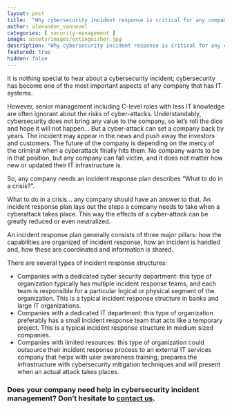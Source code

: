 ```yaml
---
layout: post
title:  "Why cybersecurity incident response is critical for any company"
author: alexander_vannevel
categories: [ security-management ]
image: assets/images/extinguisher.jpg
description: "Why cybersecurity incident response is critical for any company"
featured: true
hidden: false
---
```

It is nothing special to hear about a cybersecurity incident; cybersecurity has become one of the most important aspects of any company that has IT systems.

However, senior management including C-level roles with less IT knowledge are often ignorant about the risks of cyber-attacks. Understandably, cybersecurity does not bring any value to the company, so let’s roll the dice and hope it will not happen... But a cyber-attack can set a company back by years. The incident may appear in the news and push away the investors and customers. The future of the company is depending on the mercy of the criminal when a cyberattack finally hits them. No company wants to be in that position, but any company can fall victim, and it does not matter how new or updated their IT infrastructure is.

So, any company needs an incident response plan describes “What to do in a crisis?”.

What to do in a crisis... any company should have an answer to that. An incident response plan lays out the steps a company needs to take when a cyberattack takes place. This way the effects of a cyber-attack can be greatly reduced or even neutralized.

An incident response plan generally consists of three major pillars: how the capabilities are organized of incident response, how an incident is handled and, how these are coordinated and information is shared.

There are several types of incident response structures:
- Companies with a dedicated cyber security department: this type of organization typically has multiple incident response teams, and each team is responsible for a particular logical or physical segment of the organization. This is a typical incident response structure in banks and large IT organizations.
- Companies with a dedicated IT department: this type of organization preferably has a small incident response team that acts like a temporary project. This is a typical incident response structure in medium sized companies.
- Companies with limited resources: this type of organization could outsource their incident response process to an external IT services company that helps with user awareness training, prepares the infrastructure with cybersecurity mitigation techniques and will present when an actual attack takes places. 


### Does your company need help in cybersecurity incident management? Don’t hesitate to [contact us](https://www.ordina.be/diensten/security-and-privacy/).